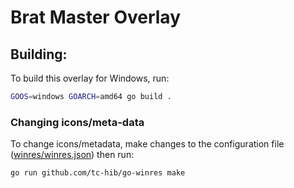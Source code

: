# Brat Master Overlay

## Building:

To build this overlay for Windows, run:

```bash
GOOS=windows GOARCH=amd64 go build .
```

### Changing icons/meta-data

To change icons/metadata, make changes to the configuration file ([winres/winres.json](winres/winres.json)) then run:

```bash
go run github.com/tc-hib/go-winres make
```
